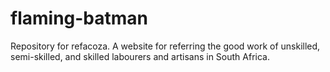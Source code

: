 flaming-batman
==============

Repository for refacoza. A website for referring the good work of unskilled, semi-skilled, and skilled labourers and artisans in South Africa.
